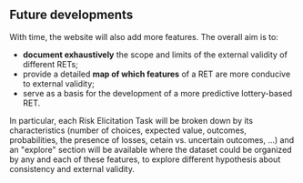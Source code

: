 ## Future developments

With time, the website will also add more features. The overall aim is to:

- **document exhaustively** the scope and limits of the external validity of different RETs;
- provide a detailed **map of which features** of a RET are more conducive to external validity;
- serve as a basis for the development of a more predictive lottery-based RET.

In particular, each Risk Elicitation Task will be broken down by its characteristics (number of choices, expected value, outcomes, probabilities, the presence of losses, cetain vs. uncertain outcomes, ...) and an "explore" section will be available where the dataset could be organized by any and each of these features, to explore different hypothesis about consistency and external validity. 